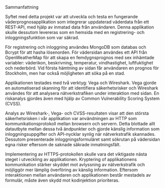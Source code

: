 Sammanfattning 

Syftet med detta projekt var att utveckla och testa en fungerande väderprognosapplikation som integrerar uppdaterad väderdata från ett REST-API, med hjälp av inmatad data från användaren. Denna applikation skulle dessutom levereras som en hemsida med en registrering- och inloggningsfunktion som var säkrad.

För registrering och inloggning användes MongoDB som databas och Bcrypt för att hasha lösenorden. För vädersidan användes ett API från OpenWeatherMap för att skapa en femdygnsprognos med sex inhämtade variabler: väderikon, beskrivning, temperatur, vindhastighet, luftfuktighet och nederbörd. Vid första hämtning av sidan får användaren en prognos för Stockholm, men har också möjligheten att söka på en stad.

Applikationen testades med två verktyg: Vega och Wireshark. Vega gjorde en automatiserad skanning för att identifiera säkerhetsrisker och Wireshark användes för att analysera nätverkstrafiken under interaktion med sidan. En riskanalys gjordes även med hjälp av Common Vulnerability Scoring System (CVSS).

Analys av Wireshark-, Vega- och CVSS-resultaten visar att den största säkerhetsrisken i vår applikation var användningen av HTTP som kommunikationsprotokoll mellan browsern och servern. Detta blottade allt datautbyte mellan dessa två ändpunkter och gjorde känslig information som inloggningsuppgifter och API-nycklar synlig när nätverkstrafik skannades. Dessutom presenterade inloggningsformuläret samt sökrutan på vädersidan egna risker eftersom de saknade säkrade inmatningsfält. 

Implementering av HTTPS-protokollen skulle vara det viktigaste nästa steget i utveckling av applikationen. Kryptering of applikationens kommunikation stärker skyddet mot avlyssning av nätverkstrafik och möjliggör mer lämplig överföring av känslig information. Eftersom interaktionen mellan användaren och applikationen består mestadels av formulär, måste även skydd mot kodinjektion prioriteras. 
